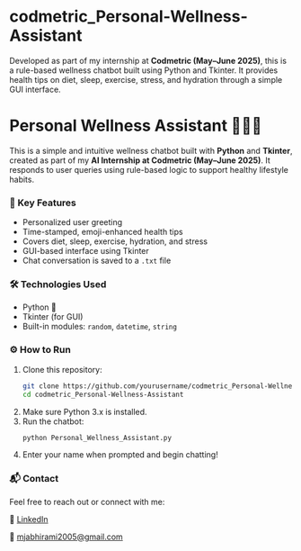# codmetric_Personal-Wellness-Assistant
Developed as part of my internship at **Codmetric (May–June 2025)**, this is a rule-based wellness chatbot built using Python and Tkinter. It provides health tips on diet, sleep, exercise, stress, and hydration through a simple GUI interface.

# Personal Wellness Assistant 💬🧘‍♀️

This is a simple and intuitive wellness chatbot built with **Python** and **Tkinter**, created as part of my **AI Internship at Codmetric (May–June 2025)**. It responds to user queries using rule-based logic to support healthy lifestyle habits.

### 🧠 Key Features

- Personalized user greeting  
- Time-stamped, emoji-enhanced health tips  
- Covers diet, sleep, exercise, hydration, and stress  
- GUI-based interface using Tkinter  
- Chat conversation is saved to a `.txt` file  

### 🛠️ Technologies Used

- Python 🐍  
- Tkinter (for GUI)  
- Built-in modules: `random`, `datetime`, `string`

### ⚙️ How to Run

1. Clone this repository:
   ```bash
   git clone https://github.com/yourusername/codmetric_Personal-Wellness-Assistant.git
   cd codmetric_Personal-Wellness-Assistant
2. Make sure Python 3.x is installed.
3. Run the chatbot:
   ```bash
   python Personal_Wellness_Assistant.py
4. Enter your name when prompted and begin chatting!

### 📬 Contact

Feel free to reach out or connect with me:

🔗 [LinkedIn](https://www.linkedin.com/in/abhirami-mj)

📧 mjabhirami2005@gmail.com
